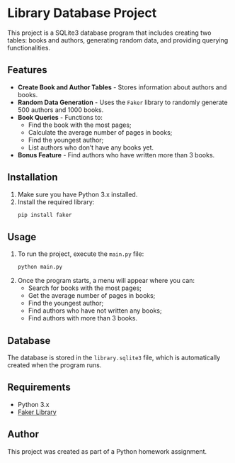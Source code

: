 # Library Database Project

This project is a SQLite3 database program that includes creating two tables: books and authors, generating random data, and providing querying functionalities.

## Features

- **Create Book and Author Tables** - Stores information about authors and books.
- **Random Data Generation** - Uses the `Faker` library to randomly generate 500 authors and 1000 books.
- **Book Queries** - Functions to:
  - Find the book with the most pages;
  - Calculate the average number of pages in books;
  - Find the youngest author;
  - List authors who don’t have any books yet.
- **Bonus Feature** - Find authors who have written more than 3 books.

## Installation

1. Make sure you have Python 3.x installed.
2. Install the required library:
    ```bash
    pip install faker
    ```

## Usage

1. To run the project, execute the `main.py` file:
    ```bash
    python main.py
    ```
2. Once the program starts, a menu will appear where you can:
    - Search for books with the most pages;
    - Get the average number of pages in books;
    - Find the youngest author;
    - Find authors who have not written any books;
    - Find authors with more than 3 books.

## Database

The database is stored in the `library.sqlite3` file, which is automatically created when the program runs.

## Requirements

- Python 3.x
- [Faker Library](https://faker.readthedocs.io/en/master/)

## Author

This project was created as part of a Python homework assignment.

